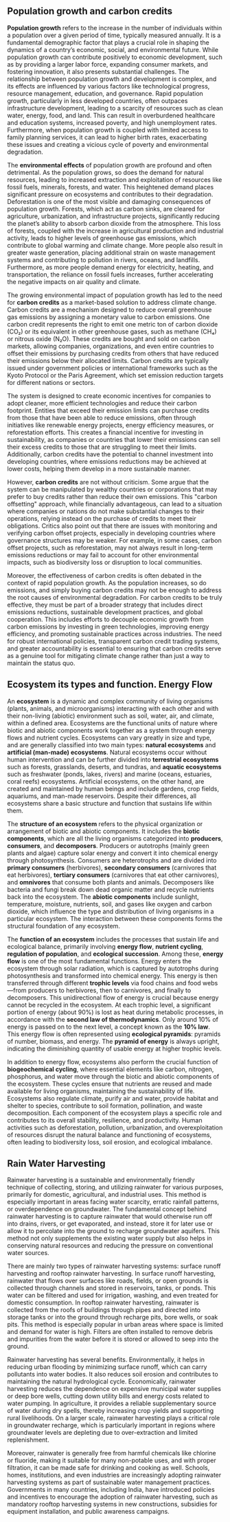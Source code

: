 ## Population growth and carbon credits
**Population growth** refers to the increase in the number of individuals within a population over a given period of time, typically measured annually. It is a fundamental demographic factor that plays a crucial role in shaping the dynamics of a country’s economic, social, and environmental future. While population growth can contribute positively to economic development, such as by providing a larger labor force, expanding consumer markets, and fostering innovation, it also presents substantial challenges. The relationship between population growth and development is complex, and its effects are influenced by various factors like technological progress, resource management, education, and governance. Rapid population growth, particularly in less developed countries, often outpaces infrastructure development, leading to a scarcity of resources such as clean water, energy, food, and land. This can result in overburdened healthcare and education systems, increased poverty, and high unemployment rates. Furthermore, when population growth is coupled with limited access to family planning services, it can lead to higher birth rates, exacerbating these issues and creating a vicious cycle of poverty and environmental degradation.

The **environmental effects** of population growth are profound and often detrimental. As the population grows, so does the demand for natural resources, leading to increased extraction and exploitation of resources like fossil fuels, minerals, forests, and water. This heightened demand places significant pressure on ecosystems and contributes to their degradation. Deforestation is one of the most visible and damaging consequences of population growth. Forests, which act as carbon sinks, are cleared for agriculture, urbanization, and infrastructure projects, significantly reducing the planet’s ability to absorb carbon dioxide from the atmosphere. This loss of forests, coupled with the increase in agricultural production and industrial activity, leads to higher levels of greenhouse gas emissions, which contribute to global warming and climate change. More people also result in greater waste generation, placing additional strain on waste management systems and contributing to pollution in rivers, oceans, and landfills. Furthermore, as more people demand energy for electricity, heating, and transportation, the reliance on fossil fuels increases, further accelerating the negative impacts on air quality and climate.

The growing environmental impact of population growth has led to the need for **carbon credits** as a market-based solution to address climate change. Carbon credits are a mechanism designed to reduce overall greenhouse gas emissions by assigning a monetary value to carbon emissions. One carbon credit represents the right to emit one metric ton of carbon dioxide (CO₂) or its equivalent in other greenhouse gases, such as methane (CH₄) or nitrous oxide (N₂O). These credits are bought and sold on carbon markets, allowing companies, organizations, and even entire countries to offset their emissions by purchasing credits from others that have reduced their emissions below their allocated limits. Carbon credits are typically issued under government policies or international frameworks such as the Kyoto Protocol or the Paris Agreement, which set emission reduction targets for different nations or sectors.

The system is designed to create economic incentives for companies to adopt cleaner, more efficient technologies and reduce their carbon footprint. Entities that exceed their emission limits can purchase credits from those that have been able to reduce emissions, often through initiatives like renewable energy projects, energy efficiency measures, or reforestation efforts. This creates a financial incentive for investing in sustainability, as companies or countries that lower their emissions can sell their excess credits to those that are struggling to meet their limits. Additionally, carbon credits have the potential to channel investment into developing countries, where emissions reductions may be achieved at lower costs, helping them develop in a more sustainable manner.

However, **carbon credits** are not without criticism. Some argue that the system can be manipulated by wealthy countries or corporations that may prefer to buy credits rather than reduce their own emissions. This "carbon offsetting" approach, while financially advantageous, can lead to a situation where companies or nations do not make substantial changes to their operations, relying instead on the purchase of credits to meet their obligations. Critics also point out that there are issues with monitoring and verifying carbon offset projects, especially in developing countries where governance structures may be weaker. For example, in some cases, carbon offset projects, such as reforestation, may not always result in long-term emissions reductions or may fail to account for other environmental impacts, such as biodiversity loss or disruption to local communities.

Moreover, the effectiveness of carbon credits is often debated in the context of rapid population growth. As the population increases, so do emissions, and simply buying carbon credits may not be enough to address the root causes of environmental degradation. For carbon credits to be truly effective, they must be part of a broader strategy that includes direct emissions reductions, sustainable development practices, and global cooperation. This includes efforts to decouple economic growth from carbon emissions by investing in green technologies, improving energy efficiency, and promoting sustainable practices across industries. The need for robust international policies, transparent carbon credit trading systems, and greater accountability is essential to ensuring that carbon credits serve as a genuine tool for mitigating climate change rather than just a way to maintain the status quo.

## Ecosystem its types and function. Energy Flow
An **ecosystem** is a dynamic and complex community of living organisms (plants, animals, and microorganisms) interacting with each other and with their non-living (abiotic) environment such as soil, water, air, and climate, within a defined area. Ecosystems are the functional units of nature where biotic and abiotic components work together as a system through energy flows and nutrient cycles. Ecosystems can vary greatly in size and type, and are generally classified into two main types: **natural ecosystems** and **artificial (man-made) ecosystems**. Natural ecosystems occur without human intervention and can be further divided into **terrestrial ecosystems** such as forests, grasslands, deserts, and tundras, and **aquatic ecosystems** such as freshwater (ponds, lakes, rivers) and marine (oceans, estuaries, coral reefs) ecosystems. Artificial ecosystems, on the other hand, are created and maintained by human beings and include gardens, crop fields, aquariums, and man-made reservoirs. Despite their differences, all ecosystems share a basic structure and function that sustains life within them.

The **structure of an ecosystem** refers to the physical organization or arrangement of biotic and abiotic components. It includes the **biotic components**, which are all the living organisms categorized into **producers**, **consumers**, and **decomposers**. Producers or autotrophs (mainly green plants and algae) capture solar energy and convert it into chemical energy through photosynthesis. Consumers are heterotrophs and are divided into **primary consumers** (herbivores), **secondary consumers** (carnivores that eat herbivores), **tertiary consumers** (carnivores that eat other carnivores), and **omnivores** that consume both plants and animals. Decomposers like bacteria and fungi break down dead organic matter and recycle nutrients back into the ecosystem. The **abiotic components** include sunlight, temperature, moisture, nutrients, soil, and gases like oxygen and carbon dioxide, which influence the type and distribution of living organisms in a particular ecosystem. The interaction between these components forms the structural foundation of any ecosystem.

The **function of an ecosystem** includes the processes that sustain life and ecological balance, primarily involving **energy flow**, **nutrient cycling**, **regulation of population**, and **ecological succession**. Among these, **energy flow** is one of the most fundamental functions. Energy enters the ecosystem through solar radiation, which is captured by autotrophs during photosynthesis and transformed into chemical energy. This energy is then transferred through different **trophic levels** via food chains and food webs—from producers to herbivores, then to carnivores, and finally to decomposers. This unidirectional flow of energy is crucial because energy cannot be recycled in the ecosystem. At each trophic level, a significant portion of energy (about 90%) is lost as heat during metabolic processes, in accordance with the **second law of thermodynamics**. Only around 10% of energy is passed on to the next level, a concept known as the **10% law**. This energy flow is often represented using **ecological pyramids**: pyramids of number, biomass, and energy. The **pyramid of energy** is always upright, indicating the diminishing quantity of usable energy at higher trophic levels.

In addition to energy flow, ecosystems also perform the crucial function of **biogeochemical cycling**, where essential elements like carbon, nitrogen, phosphorus, and water move through the biotic and abiotic components of the ecosystem. These cycles ensure that nutrients are reused and made available for living organisms, maintaining the sustainability of life. Ecosystems also regulate climate, purify air and water, provide habitat and shelter to species, contribute to soil formation, pollination, and waste decomposition. Each component of the ecosystem plays a specific role and contributes to its overall stability, resilience, and productivity. Human activities such as deforestation, pollution, urbanization, and overexploitation of resources disrupt the natural balance and functioning of ecosystems, often leading to biodiversity loss, soil erosion, and ecological imbalance.

## Rain Water Harvesting
Rainwater harvesting is a sustainable and environmentally friendly technique of collecting, storing, and utilizing rainwater for various purposes, primarily for domestic, agricultural, and industrial uses. This method is especially important in areas facing water scarcity, erratic rainfall patterns, or overdependence on groundwater. The fundamental concept behind rainwater harvesting is to capture rainwater that would otherwise run off into drains, rivers, or get evaporated, and instead, store it for later use or allow it to percolate into the ground to recharge groundwater aquifers. This method not only supplements the existing water supply but also helps in conserving natural resources and reducing the pressure on conventional water sources.

There are mainly two types of rainwater harvesting systems: surface runoff harvesting and rooftop rainwater harvesting. In surface runoff harvesting, rainwater that flows over surfaces like roads, fields, or open grounds is collected through channels and stored in reservoirs, tanks, or ponds. This water can be filtered and used for irrigation, washing, and even treated for domestic consumption. In rooftop rainwater harvesting, rainwater is collected from the roofs of buildings through pipes and directed into storage tanks or into the ground through recharge pits, bore wells, or soak pits. This method is especially popular in urban areas where space is limited and demand for water is high. Filters are often installed to remove debris and impurities from the water before it is stored or allowed to seep into the ground.

Rainwater harvesting has several benefits. Environmentally, it helps in reducing urban flooding by minimizing surface runoff, which can carry pollutants into water bodies. It also reduces soil erosion and contributes to maintaining the natural hydrological cycle. Economically, rainwater harvesting reduces the dependence on expensive municipal water supplies or deep bore wells, cutting down utility bills and energy costs related to water pumping. In agriculture, it provides a reliable supplementary source of water during dry spells, thereby increasing crop yields and supporting rural livelihoods. On a larger scale, rainwater harvesting plays a critical role in groundwater recharge, which is particularly important in regions where groundwater levels are depleting due to over-extraction and limited replenishment.

Moreover, rainwater is generally free from harmful chemicals like chlorine or fluoride, making it suitable for many non-potable uses, and with proper filtration, it can be made safe for drinking and cooking as well. Schools, homes, institutions, and even industries are increasingly adopting rainwater harvesting systems as part of sustainable water management practices. Governments in many countries, including India, have introduced policies and incentives to encourage the adoption of rainwater harvesting, such as mandatory rooftop harvesting systems in new constructions, subsidies for equipment installation, and public awareness campaigns.
